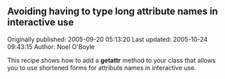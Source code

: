 ## Avoiding having to type long attribute names in interactive use 
Originally published: 2005-09-20 05:13:20 
Last updated: 2005-10-24 09:43:15 
Author: Noel O'Boyle 
 
This recipe shows how to add a __getattr__ method to your class that allows you to use shortened forms for attribute names in interactive use.